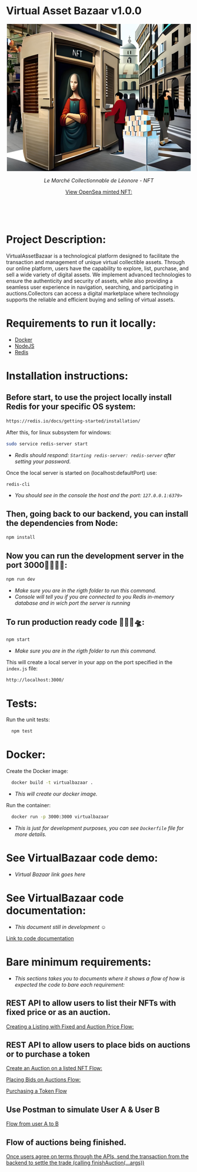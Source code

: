 # Virtual Asset Bazaar v1.0.0


<div style="max-width: 600px; margin: 0 auto;">
 <p align="center"> 
 <img src="VAB.jpg" width="500" height="400" alt="Image">
</p>
    <p align="center"><i>Le Marché Collectionnable de Léonore - NFT</i></p>
    <p align="center">
        <a href="https://opensea.io/assets/ethereum/0x495f947276749ce646f68ac8c248420045cb7b5e/62866930848996523408574404963902188723455199371022574363884716480068973494273/" target="_blank">
            View OpenSea minted NFT:
        </a>
    </p>
</div>


<br><br><br>
# Project Description:

VirtualAssetBazaar is a technological platform designed to facilitate the transaction and management of unique virtual collectible assets. Through our online platform, users have the capability to explore, list, purchase, and sell a wide variety of digital assets. We implement advanced technologies to ensure the authenticity and security of assets, while also providing a seamless user experience in navigation, searching, and participating in auctions.Collectors can access a digital marketplace where technology supports the reliable and efficient buying and selling of virtual assets.


# Requirements to run it locally:

* [Docker](https://docs.docker.com/engine/install/ubuntu/)
* [NodeJS](https://nodejs.org/en/download "NodeJS")
* [Redis](https://redis.io/docs/getting-started/)

# Installation instructions:

## Before start, to use the project locally install Redis for your specific OS system:



```sh
https://redis.io/docs/getting-started/installation/
```
After this, for linux subsystem for windows:
```sh
sudo service redis-server start
```
* *Redis should respond: `Starting redis-server: redis-server` after setting your password*.

Once the local server is started on  (localhost:defaultPort) use:
```sh
redis-cli
```
* *You should see in the console the host and the port: `127.0.0.1:6379>`*

## Then, going back to our backend, you can install the dependencies from Node:

```sh
npm install
```

## Now you can run the development server in the port 3000🚀🚀👩‍🚀:

```sh
npm run dev
```
* *Make sure you are in the rigth folder to run this command.*
* *Console will tell you if you are connected to you Redis in-memory database and in wich port the server is running*

## To run production ready code 🌙👨‍🚀🛸:

```sh
npm start
```
* *Make sure you are in the rigth folder to run this command.*



This will create a local server in your app on the port specified in the `index.js` file:

```sh
http://localhost:3000/
```

# Tests:

Run the unit tests:

```sh
  npm test
```


# Docker:

Create the Docker image:

```sh
  docker build -t virtualbazaar .
```

* *This will create our docker image.*

Run the container:

```sh
  docker run -p 3000:3000 virtualbazaar
```

* *This is just for development purposes, you can see `Dockerfile` file for more details.*


# See VirtualBazaar code demo:

- *Virtual Bazaar link goes here* 

# See VirtualBazaar code documentation:
* *This document still in development* ☺
<p>
  <a href="https://docs.google.com/document/d/1RjNlJgQHLSLyZ3Y6WRuQCP5nKYYOUX-1hZjWnutg_ro/" target="_blank">
   Link to code documentation
  </a>
</p>

# Bare minimum requirements:

* *This sections takes you to documents where it shows a flow of how is expected the code to bare each requirement:*

## REST API to allow users to list their NFTs with fixed price or as an auction.
<p>
  <a href="https://docs.google.com/document/d/12wU-UzzqWC37Ia4gnSZAcexOUmkFVpWvpxhxEe096Uk" target="_blank">
    Creating a Listing with Fixed and Auction Price Flow:
  </a>
</p>

## REST API to allow users to place bids on auctions or to purchase a token

<p>
  <a href="https://docs.google.com/document/d/1WMaDQy157rDQ07YCgoZ9J4o-VtSQp2WFRZcYG8vW808" target="_blank">
   Create an Auction on a listed NFT Flow:
  </a>
</p>

<p>
  <a href="https://docs.google.com/document/d/1bDp0wfacVY82D7D9o6yxXWEy1fQEuz-He8CvQq40viU" target="_blank">
    Placing Bids on Auctions Flow:
  </a>
</p>

<p>
  <a href="https://docs.google.com/document/d/1NbjSrYLPQVHDGjlv7SqwNYGHc2VAFXYZ9km7AHFE3cg" target="_blank">
   Purchasing a Token Flow
  </a>
</p>

## Use Postman to simulate User A & User B

<p>
  <a href="https://docs.google.com/document/d/1q1vLbFm-niE6eM1VpSUaf0XsL_2-n3cOmWM9MYb303I" target="_blank">
   Flow from user A to B
  </a>
</p>

## Flow of auctions being finished.
<p>
  <a href="https://docs.google.com/document/d/1hOnhVVN-BTtDdUnIHz3zYhVQ5mf_A1jcj1RIwNiqdF0" target="_blank">
   Once users agree on terms through the APIs, send the transaction from
the backend to settle the trade (calling finishAuction(...args))
  </a>
</p>




